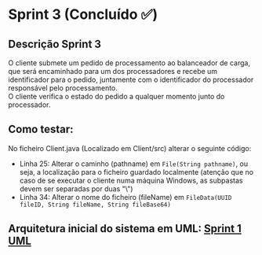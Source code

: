 # Sprint 3 (Concluído :white_check_mark:)

## Descrição Sprint 3

O cliente submete um pedido de processamento ao balanceador de carga, que será encaminhado para um dos processadores e recebe um identificador para o pedido, juntamente com o identificador do processador responsável pelo processamento.
<br>O cliente verifica o estado do pedido a qualquer momento junto do processador.

## Como testar:
No ficheiro Client.java (Localizado em Client/src) alterar o seguinte código:
- Linha 25: Alterar o caminho (pathname) em `File(String pathname)`, ou seja, a localização para o ficheiro guardado localmente (atenção que no caso de se executar o cliente numa máquina Windows, as subpastas devem ser separadas por duas "\\")
- Linha 34: Alterar o nome do ficheiro (fileName) em `FileData(UUID fileID, String fileName, String fileBase64)`

## Arquitetura inicial do sistema em UML: [Sprint 1 UML](https://miro.com/app/board/uXjVPJdU0WE=/?share_link_id=410852075154)
